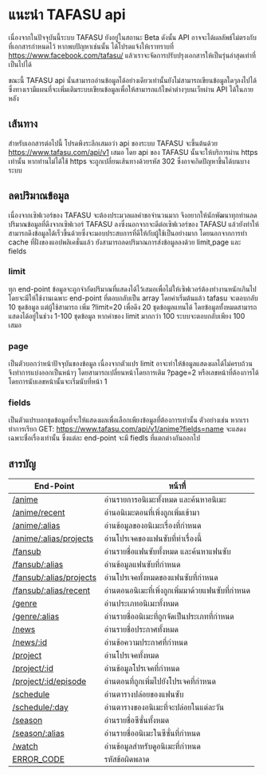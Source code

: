 # แนะนำ TAFASU api
เนื่องจากในปัจจุบันนี้ระบบ TAFASU ยังอยู่ในสถานะ Beta ดังนั้น API อาจจะได้ผลลัพธ์ไม่ตรงกับที่เอกสารกำหนดไว้ หากพบปัญหาเช่นนั้น ได้โปรดแจ้งให้เราทราบที่ https://www.facebook.com/tafasu/ แล้วเราจะจัดการปรับปรุงเอกสารให้เป็นรุ่นล่าสุดเท่าที่เป็นไปได้

ขณะนี้ TAFASU api นั่นสามารถอ่านข้อมูลได้อย่างเดียวเท่านั้นยังไม่สามารถเขียนข้อมูลใดๆลงไปได้ ซึ่งทางเรามีแผนที่จะเพิ่มเติมระบบเขียนข้อมูลเพื่อให้สามารถแก้ไขค่าต่างๆบนเว็ยผ่าน API ได้ในภายหลัง 

## เส้นทาง
สำหรับเอกสารต่อไปนี้ โปรดพึงระลึกเสมอว่า api ของระบบ TAFASU จะขึ้นต้นด้วย https://www.tafasu.com/api/v1 เสมอ โดย api ของ TAFASU นั้นจะให้บริการผ่าน https เท่านั้น หากท่านไม่ได้ใช้ https จะถูกเปลี่ยนเส้นทางด้วยรหัส 302 ซึ่งอาจเกิดปัญหาขึ้นได้บนบางระบบ

## ลดปริมาณข้อมูล
เนื่องจากเซิฟเวอร์ของ TAFASU จะต้องประมวลผลคำขอจำนวนมาก จึงอยากให้นักพัฒนาทุกท่านลดปริมาณข้อมูลที่ดึงจากเซิฟเวอร์ TAFASU ลงซึ่งนอกจากจะดีต่อเซิฟเวอร์ของ TAFASU แล้วยังทำให้สามารถดึงข้อมูลได้เร็วขึ้นด้วยซึ่งจะมอบประสบการที่ดีให้กับผู้ใช้เป็นอย่างมาก โดยนอกจากการทำ cache ที่ฝั่งของแอปพลิเคชั่นแล้ว ยังสามารถลดปริมาณการส่งข้อมูลลงด้วย limit,page และ fields

### limit
ทุก end-point ข้อมูลจะถูกจำกัดปริมาณที่แสดงได้ไว้เสมอเพื่อไม่ให้เซิฟเวอร์ต้องทำงานหนักเกินไป โดยจะมีให้ใช้งานเฉพาะ end-point ที่ตอบกลับเป็น array โดยค่าเริ่มต้นแล้ว tafasu จะตอบกลับ 10 ชุดข้อมูล แต่ผู้ใช้สามารถ เพิ่ม ?limit=20 เพื่อดึง 20 ชุดข้อมูลแทนได้ โดยข้อมูลทั้งหมดสามารถ แสดงได้อยู่ในช่วง 1-100 ชุดข้อมูล หากค่าของ limit มากกว่า 100 ระบบจะตอบกลับเพียง 100 เสมอ

### page
เป็นตัวบอกว่าหน้าปัจจุบันของข้อมูล เนื่องจากตัวแปร limit อาจะทำให้ข้อมูลแสดงผลได้ไม่ครบถ้วน จึงทำการแบ่งออกเป็นหน้าๆ โดยสามารถเปลี่ยนหน้าโดยการเติม ?page=2 หรือเลขหน้าที่ต้องการได้ โดยการนับเลขหน้านั้นจะเริ่มนับที่หน้า 1

### fields
เป็นตัวแปรบอกชุดข้อมูลที่จะให้แสดงผลเพื่อเลือกเพียงข้อมูลที่ต้องการเท่านั้น ตัวอย่างเช่น หากเราทำการเรียก GET: https://www.tafasu.com/api/v1/anime?fields=name จะแสดงเฉพาะชื่อเรื่องเท่านั้น ซึ่งแต่ละ end-point จะมี fiedls ที่แตกต่างกันออกไป

## สารบัญ
End-Point                      | หน้าที่
-------------------------------|----------------------------------------
[/anime](docs/anime.md)                         | อ่านรายการอนิเมะทั้งหมด และค้นหาอนิเมะ
[/anime/recent](docs/anime_recent.md)                  | อ่านอนิเมะตอนที่เพิ่งถูกเพิ่มเข้ามา
[/anime/:alias](docs/anime_alias.md)                  | อ่านข้อมูลของอนิเมะเรื่องที่กำหนด
[/anime/:alias/projects](docs/anime_project.md)         | อ่านโปรเจคของแฟนซับที่ทำเรื่องนี้
[/fansub](docs/fansub.md)                        | อ่านรายชื่อแฟนซับทั้งหมด และค้นหาแฟนซับ
[/fansub/:alias](docs/fansub_alias.md)                 | อ่านข้อมูลแฟนซับที่กำหนด
[/fansub/:alias/projects](docs/fansub_project.md)        | อ่านโปรเจคทั้งหมดของแฟนซับที่กำหนด
[/fansub/:alias/recent](docs/fansub_recent.md)          | อ่านตอนอนิเมะที่เพิ่งถูกเพิ่มมาด้วยแฟนซับที่กำหนด
[/genre](docs/genre.md)                        | อ่านประเภทอนิเมะทั้งหมด
[/genre/:alias](docs/genre_alias.md)                  | อ่านรายชื่ออนิเมะที่ถูกจัดเป็นประเภทที่กำหนด
[/news](docs/news.md)                          | อ่านรายชื่อประกาศทั้งหมด
[/news/:id](docs/news_id.md)                      | อ่านข้อความประกาศที่กำหนด
[/project](docs/project.md)                       | อ่านโปรเจคทั้งหมด
[/project/:id](docs/project_id.md)                   | อ่านข้อมูลโปรเจคที่กำหนด
[/project/:id/episode](docs/project_episode.md)           | อ่านตอนที่ถูกเพิ่มไปยังโปรเจคที่กำหนด
[/schedule](docs/schedule.md)                      | อ่านตารางปล่อยของแฟนซับ
[/schedule/:day](docs/schedule_day.md)                 | อ่านตารางของอนิเมะที่จะปล่อยในแต่ละวัน
[/season](docs/season.md)                        | อ่านรายชื่อซีซั่นทั้งหมด
[/season/:alias](docs/season_alias.md)                 | อ่านรายชื่ออนิเมะในซีซั่นที่กำหนด
[/watch](docs/watch.md)                         | อ่านข้อมูลสำหรับดูอนิเมะที่กำหนด
[ERROR_CODE](docs/error_code.md)                     | รหัสข้อผิดพลาด

